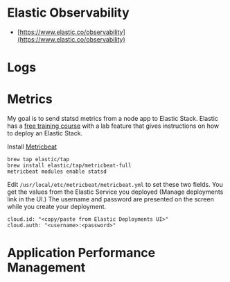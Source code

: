 # Elastic Observability

* [https://www.elastic.co/observability](https://www.elastic.co/observability)

# Logs

# Metrics

My goal is to send statsd metrics from a node app to Elastic Stack. Elastic has a [free training course](https://learn.elastic.co/learn/course/391/play/1428:844/lesson-1-elastic-observability) with a lab feature that gives instructions on how to deploy an Elastic Stack.

Install [Metricbeat](https://www.elastic.co/guide/en/beats/metricbeat/current/metricbeat-installation-configuration.html)

```
brew tap elastic/tap
brew install elastic/tap/metricbeat-full
metricbeat modules enable statsd
```

Edit `/usr/local/etc/metricbeat/metricbeat.yml` to set these two fields. You get the values from the Elastic Service you deployed (Manage deployments link in the UI.) The username and password are presented on the screen while you create your deployment.

```
cloud.id: "<copy/paste from Elastic Deployments UI>"
cloud.auth: "<username>:<password>"
```

# Application Performance Management
